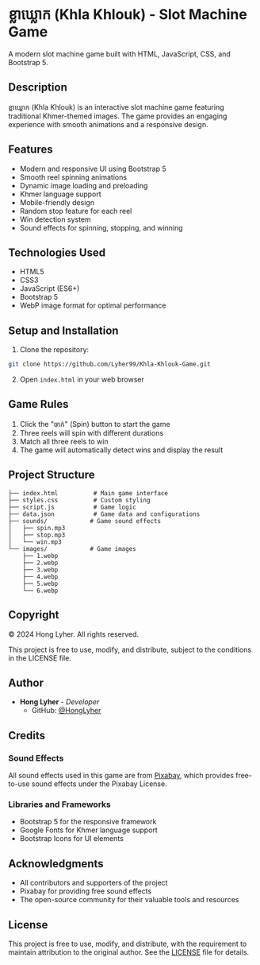 # ខ្លាឃ្លោក (Khla Khlouk) - Slot Machine Game

A modern slot machine game built with HTML, JavaScript, CSS, and Bootstrap 5.

## Description

ខ្លាឃ្លោក (Khla Khlouk) is an interactive slot machine game featuring traditional Khmer-themed images. The game provides an engaging experience with smooth animations and a responsive design.

## Features

- Modern and responsive UI using Bootstrap 5
- Smooth reel spinning animations
- Dynamic image loading and preloading
- Khmer language support
- Mobile-friendly design
- Random stop feature for each reel
- Win detection system
- Sound effects for spinning, stopping, and winning

## Technologies Used

- HTML5
- CSS3
- JavaScript (ES6+)
- Bootstrap 5
- WebP image format for optimal performance

## Setup and Installation

1. Clone the repository:
```bash
git clone https://github.com/Lyher99/Khla-Khlouk-Game.git
```

2. Open `index.html` in your web browser

## Game Rules

1. Click the "ចាក់" (Spin) button to start the game
2. Three reels will spin with different durations
3. Match all three reels to win
4. The game will automatically detect wins and display the result

## Project Structure

```
├── index.html          # Main game interface
├── styles.css          # Custom styling
├── script.js           # Game logic
├── data.json           # Game data and configurations
├── sounds/            # Game sound effects
│   ├── spin.mp3
│   ├── stop.mp3
│   └── win.mp3
└── images/            # Game images
    ├── 1.webp
    ├── 2.webp
    ├── 3.webp
    ├── 4.webp
    ├── 5.webp
    └── 6.webp
```

## Copyright

© 2024 Hong Lyher. All rights reserved.

This project is free to use, modify, and distribute, subject to the conditions in the LICENSE file.

## Author

- **Hong Lyher** - *Developer*
  - GitHub: [@HongLyher](https://github.com/HongLyher)

## Credits

### Sound Effects
All sound effects used in this game are from [Pixabay](https://pixabay.com/), which provides free-to-use sound effects under the Pixabay License.

### Libraries and Frameworks
- Bootstrap 5 for the responsive framework
- Google Fonts for Khmer language support
- Bootstrap Icons for UI elements

## Acknowledgments

- All contributors and supporters of the project
- Pixabay for providing free sound effects
- The open-source community for their valuable tools and resources

## License

This project is free to use, modify, and distribute, with the requirement to maintain attribution to the original author. See the [LICENSE](LICENSE) file for details. 
